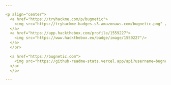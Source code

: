 ```yaml
---

<p align="center">
  <a href="https://tryhackme.com/p/bugnetic">
    <img src="https://tryhackme-badges.s3.amazonaws.com/bugnetic.png" />
  </a>
  <a href="https://app.hackthebox.com/profile/1559227">
    <img src="https://www.hackthebox.eu/badge/image/1559227"/>
  </a>
  </br>

  <a href="https://bugnetic.com">
    <img src="https://github-readme-stats.vercel.app/api?username=bugnetic&show_icons=true&theme=merko" />
  </a>
  </p>

---
```

